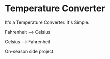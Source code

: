 # Temperature Converter

It's a Temperature Converter.
It's Simple.


Fahrenheit --> Celsius

Celsius --> Fahrenheit


On-season side project.
